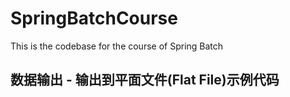 # SpringBatchCourse
This is the codebase for the course of Spring Batch

## 数据输出 - 输出到平面文件(Flat File)示例代码
